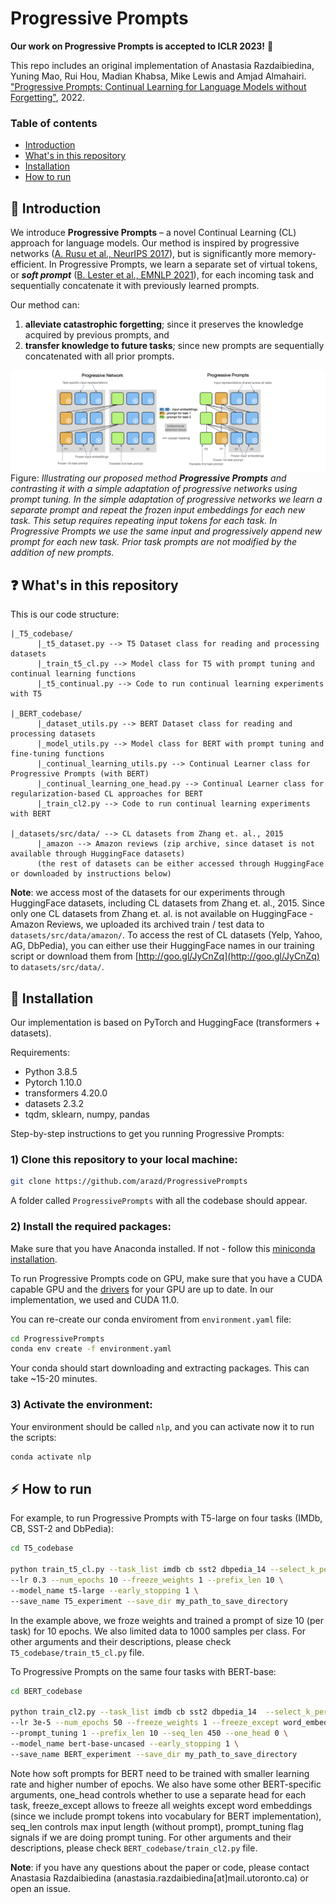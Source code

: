 # Progressive Prompts

**Our work on Progressive Prompts is accepted to ICLR 2023!** 🎉

This repo includes an original implementation of Anastasia Razdaibiedina, Yuning Mao, Rui Hou, Madian Khabsa, Mike Lewis and Amjad Almahairi. ["Progressive Prompts: Continual Learning for Language Models without Forgetting"](https://openreview.net/pdf?id=UJTgQBc91_), 2022.

### Table of contents
* [Introduction](#star2-introduction)
* [What's in this repository](#question-whats-in-this-repository)
* [Installation](#wrench-installation)
* [How to run](#zap-how-to-run) 


## :star2: Introduction
We introduce **Progressive Prompts** – a novel Continual Learning (CL) approach for language models. Our
method is inspired by progressive networks ([A. Rusu et al., NeurIPS 2017](https://arxiv.org/pdf/1606.04671.pdf)), but is significantly more memory-efficient. In Progressive Prompts, we learn a separate set of virtual tokens, or ***soft prompt*** ([B. Lester et al., EMNLP 2021](https://arxiv.org/pdf/2104.08691.pdf)), for each incoming task and sequentially concatenate it with previously learned prompts. 

Our method can: 

1) **alleviate catastrophic forgetting**; since it preserves the knowledge acquired by previous prompts, and 
2) **transfer knowledge to future tasks**; since new prompts are sequentially concatenated with all prior prompts.

![Progressive Prompts schematics](/images/illustration.png)
Figure: *Illustrating our proposed method **Progressive Prompts** and contrasting it with a simple
adaptation of progressive networks using prompt tuning. In the simple adaptation of progressive
networks we learn a separate prompt and repeat the frozen input embeddings for each new task.
This setup requires repeating input tokens for each task. In Progressive Prompts we use the same
input and progressively append new prompt for each new task. Prior task prompts are not modified
by the addition of new prompts.*

## :question: What's in this repository

This is our code structure:

```
|_T5_codebase/
      |_t5_dataset.py --> T5 Dataset class for reading and processing datasets
      |_train_t5_cl.py --> Model class for T5 with prompt tuning and continual learning functions
      |_t5_continual.py --> Code to run continual learning experiments with T5
      
|_BERT_codebase/
      |_dataset_utils.py --> BERT Dataset class for reading and processing datasets
      |_model_utils.py --> Model class for BERT with prompt tuning and fine-tuning functions
      |_continual_learning_utils.py --> Continual Learner class for Progressive Prompts (with BERT)
      |_continual_learning_one_head.py --> Continual Learner class for regularization-based CL approaches for BERT 
      |_train_cl2.py --> Code to run continual learning experiments with BERT
      
|_datasets/src/data/ --> CL datasets from Zhang et. al., 2015
      |_amazon --> Amazon reviews (zip archive, since dataset is not available through HuggingFace datasets)
      (the rest of datasets can be either accessed through HuggingFace or downloaded by instructions below)
```

**Note**: we access most of the datasets for our experiments through HuggingFace datasets, including CL datasets from Zhang et. al., 2015. Since only one CL datasets from Zhang et. al. is not available on HuggingFace - Amazon Reviews, we uploaded its archived train / test data to ```datasets/src/data/amazon/```. To access the rest of CL datasets (Yelp, Yahoo, AG, DbPedia), you can either use their HuggingFace names in our training script or download them from [http://goo.gl/JyCnZq](http://goo.gl/JyCnZq) to ```datasets/src/data/```.

## :wrench: Installation

Our implementation is based on PyTorch and HuggingFace (transformers + datasets). 

Requirements:
* Python 3.8.5
* Pytorch 1.10.0
* transformers 4.20.0
* datasets 2.3.2
* tqdm, sklearn, numpy, pandas

Step-by-step instructions to get you running Progressive Prompts:

### 1) Clone this repository to your local machine:

```bash
git clone https://github.com/arazd/ProgressivePrompts    
```  

A folder called ```ProgressivePrompts``` with all the codebase should appear.

### 2) Install the required packages:

Make sure that you have Anaconda installed. If not - follow this [miniconda installation](https://docs.conda.io/en/latest/miniconda.html).

To run Progressive Prompts code on GPU, make sure that you have a CUDA capable GPU and the [drivers](https://www.nvidia.com/download/index.aspx?lang=en-us) for your GPU are up to date. In our implementation, we used and CUDA 11.0.

You can re-create our conda enviroment from ```environment.yaml``` file:

```bash
cd ProgressivePrompts
conda env create -f environment.yaml
```

Your conda should start downloading and extracting packages. This can take ~15-20 minutes.

### 3) Activate the environment:

Your environment should be called ```nlp```, and you can activate now it to run the scripts:

```bash
conda activate nlp
```

## :zap: How to run 

For example, to run Progressive Prompts with T5-large on four tasks (IMDb, CB, SST-2 and DbPedia):
```bash
cd T5_codebase

python train_t5_cl.py --task_list imdb cb sst2 dbpedia_14 --select_k_per_class 1000 \
--lr 0.3 --num_epochs 10 --freeze_weights 1 --prefix_len 10 \
--model_name t5-large --early_stopping 1 \
--save_name T5_experiment --save_dir my_path_to_save_directory
```

In the example above, we froze weights and trained a prompt of size 10 (per task) for 10 epochs. We also limited data to 1000 samples per class. 
For other arguments and their descriptions, please check ```T5_codebase/train_t5_cl.py``` file.


To Progressive Prompts on the same four tasks with BERT-base:
```bash
cd BERT_codebase

python train_cl2.py --task_list imdb cb sst2 dbpedia_14  --select_k_per_class 1000 \
--lr 3e-5 --num_epochs 50 --freeze_weights 1 --freeze_except word_embeddings \
--prompt_tuning 1 --prefix_len 10 --seq_len 450 --one_head 0 \
--model_name bert-base-uncased --early_stopping 1 \
--save_name BERT_experiment --save_dir my_path_to_save_directory
```

Note how soft prompts for BERT need to be trained with smaller learning rate and higher number of epochs. 
We also have some other BERT-specific arguments, one_head controls whether to use a separate head for each task, freeze_except allows to freeze all weights except word embeddings (since we include prompt tokens into vocabulary for BERT implementation), seq_len controls max input length (without prompt), prompt_tuning flag signals if we are doing prompt tuning.
For other arguments and their descriptions, please check ```BERT_codebase/train_cl2.py``` file.

<!--
The configuration keys are as follows:
| Argument |   Default     |  Description |
|----------|:-------------:|------:   |
| col 1 is |  left-aligned | $1600    |
| col 2 is |    centered   |   $12.   |
| col 3 is | right-aligned |    $1    |
-->

**Note**: if you have any questions about the paper or code, please contact Anastasia Razdaibiedina (anastasia.razdaibiedina[at]mail.utoronto.ca) or open an issue. 

